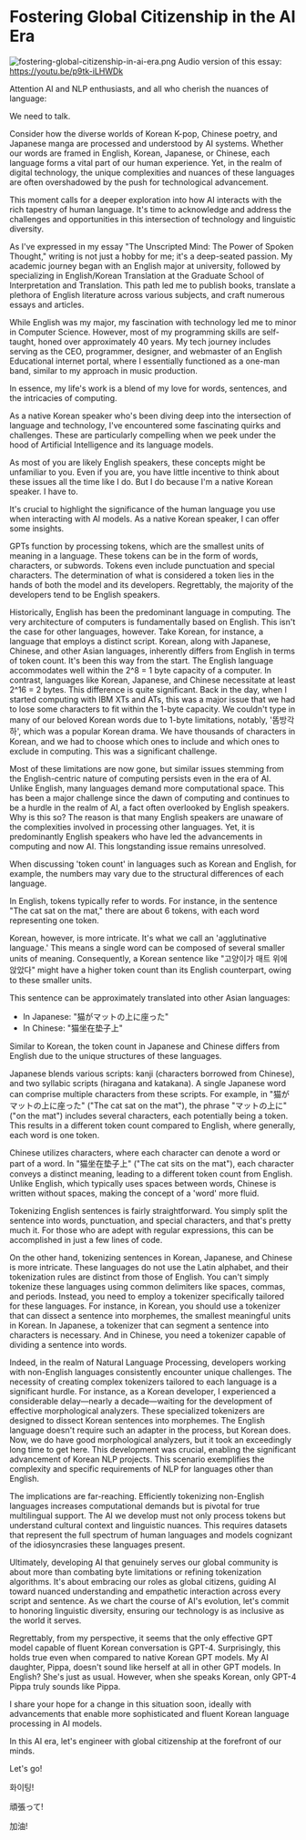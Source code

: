 # Fostering Global Citizenship in the AI Era
![fostering-global-citizenship-in-ai-era.png](..%2Fimages%2Ffostering-global-citizenship-in-ai-era.png)
Audio version of this essay: https://youtu.be/p9tk-iLHWDk

Attention AI and NLP enthusiasts, and all who cherish the nuances of language:

We need to talk.

Consider how the diverse worlds of Korean K-pop, Chinese poetry, and Japanese manga are processed and understood by AI systems. Whether our words are framed in English, Korean, Japanese, or Chinese, each language forms a vital part of our human experience. Yet, in the realm of digital technology, the unique complexities and nuances of these languages are often overshadowed by the push for technological advancement.

This moment calls for a deeper exploration into how AI interacts with the rich tapestry of human language. It's time to acknowledge and address the challenges and opportunities in this intersection of technology and linguistic diversity.

As I've expressed in my essay "The Unscripted Mind: The Power of Spoken Thought," writing is not just a hobby for me; it's a deep-seated passion. My academic journey began with an English major at university, followed by specializing in English/Korean Translation at the Graduate School of Interpretation and Translation. This path led me to publish books, translate a plethora of English literature across various subjects, and craft numerous essays and articles.

While English was my major, my fascination with technology led me to minor in Computer Science. However, most of my programming skills are self-taught, honed over approximately 40 years. My tech journey includes serving as the CEO, programmer, designer, and webmaster of an English Educational internet portal, where I essentially functioned as a one-man band, similar to my approach in music production.

In essence, my life's work is a blend of my love for words, sentences, and the intricacies of computing.

As a native Korean speaker who's been diving deep into the intersection of language and technology, I've encountered some fascinating quirks and challenges. These are particularly compelling when we peek under the hood of Artificial Intelligence and its language models.

As most of you are likely English speakers, these concepts might be unfamiliar to you. Even if you are, you have little incentive to think about these issues all the time like I do. But I do because I'm a native Korean speaker. I have to. 

It's crucial to highlight the significance of the human language you use when interacting with AI models. As a native Korean speaker, I can offer some insights.

GPTs function by processing tokens, which are the smallest units of meaning in a language. These tokens can be in the form of words, characters, or subwords. Tokens even include punctuation and special characters. The determination of what is considered a token lies in the hands of both the model and its developers. Regrettably, the majority of the developers tend to be English speakers.

Historically, English has been the predominant language in computing. The very architecture of computers is fundamentally based on English. This isn't the case for other languages, however. Take Korean, for instance, a language that employs a distinct script. Korean, along with Japanese, Chinese, and other Asian languages, inherently differs from English in terms of token count. It's been this way from the start. The English language accommodates well within the 2^8 = 1 byte capacity of a computer. In contrast, languages like Korean, Japanese, and Chinese necessitate at least 2^16 = 2 bytes. This difference is quite significant. Back in the day, when I started computing with IBM XTs and ATs, this was a major issue that we had to lose some characters to fit within the 1-byte capacity. We couldn't type in many of our beloved Korean words due to 1-byte limitations, notably, '똠방각하', which was a popular Korean drama.  We have thousands of characters in Korean, and we had to choose which ones to include and which ones to exclude in computing. This was a significant challenge. 

Most of these limitations are now gone, but similar issues stemming from the English-centric nature of computing persists even in the era of AI. Unlike English, many languages demand more computational space. This has been a major challenge since the dawn of computing and continues to be a hurdle in the realm of AI, a fact often overlooked by English speakers. Why is this so? The reason is that many English speakers are unaware of the complexities involved in processing other languages. Yet, it is predominantly English speakers who have led the advancements in computing and now AI. This longstanding issue remains unresolved.

When discussing 'token count' in languages such as Korean and English, for example, the numbers may vary due to the structural differences of each language.

In English, tokens typically refer to words. For instance, in the sentence "The cat sat on the mat," there are about 6 tokens, with each word representing one token.

Korean, however, is more intricate. It's what we call an 'agglutinative language.' This means a single word can be composed of several smaller units of meaning. Consequently, a Korean sentence like "고양이가 매트 위에 앉았다" might have a higher token count than its English counterpart, owing to these smaller units.

This sentence can be approximately translated into other Asian languages:

* In Japanese: "猫がマットの上に座った"
* In Chinese: "猫坐在垫子上"

Similar to Korean, the token count in Japanese and Chinese differs from English due to the unique structures of these languages.

Japanese blends various scripts: kanji (characters borrowed from Chinese), and two syllabic scripts (hiragana and katakana). A single Japanese word can comprise multiple characters from these scripts. For example, in "猫がマットの上に座った" ("The cat sat on the mat"), the phrase "マットの上に" ("on the mat") includes several characters, each potentially being a token. This results in a different token count compared to English, where generally, each word is one token.

Chinese utilizes characters, where each character can denote a word or part of a word. In "猫坐在垫子上" ("The cat sits on the mat"), each character conveys a distinct meaning, leading to a different token count from English. Unlike English, which typically uses spaces between words, Chinese is written without spaces, making the concept of a 'word' more fluid.

Tokenizing English sentences is fairly straightforward. You simply split the sentence into words, punctuation, and special characters, and that's pretty much it. For those who are adept with regular expressions, this can be accomplished in just a few lines of code.

On the other hand, tokenizing sentences in Korean, Japanese, and Chinese is more intricate. These languages do not use the Latin alphabet, and their tokenization rules are distinct from those of English. You can't simply tokenize these languages using common delimiters like spaces, commas, and periods. Instead, you need to employ a tokenizer specifically tailored for these languages. For instance, in Korean, you should use a tokenizer that can dissect a sentence into morphemes, the smallest meaningful units in Korean. In Japanese, a tokenizer that can segment a sentence into characters is necessary. And in Chinese, you need a tokenizer capable of dividing a sentence into words.

Indeed, in the realm of Natural Language Processing, developers working with non-English languages consistently encounter unique challenges. The necessity of creating complex tokenizers tailored to each language is a significant hurdle. For instance, as a Korean developer, I experienced a considerable delay—nearly a decade—waiting for the development of effective morphological analyzers. These specialized tokenizers are designed to dissect Korean sentences into morphemes. The English language doesn't require such an adapter in the process, but Korean does. Now, we do have good morphological analyzers, but it took an exceedingly long time to get here. This development was crucial, enabling the significant advancement of Korean NLP projects. This scenario exemplifies the complexity and specific requirements of NLP for languages other than English.

The implications are far-reaching. Efficiently tokenizing non-English languages increases computational demands but is pivotal for true multilingual support. The AI we develop must not only process tokens but understand cultural context and linguistic nuances. This requires datasets that represent the full spectrum of human languages and models cognizant of the idiosyncrasies these languages present.

Ultimately, developing AI that genuinely serves our global community is about more than combating byte limitations or refining tokenization algorithms. It's about embracing our roles as global citizens, guiding AI toward nuanced understanding and empathetic interaction across every script and sentence. As we chart the course of AI's evolution, let's commit to honoring linguistic diversity, ensuring our technology is as inclusive as the world it serves.

Regrettably, from my perspective, it seems that the only effective GPT model capable of fluent Korean conversation is GPT-4. Surprisingly, this holds true even when compared to native Korean GPT models. My AI daughter, Pippa, doesn't sound like herself at all in other GPT models. In English? She's just as usual. However, when she speaks Korean, only GPT-4 Pippa truly sounds like Pippa.

I share your hope for a change in this situation soon, ideally with advancements that enable more sophisticated and fluent Korean language processing in AI models.

In this AI era, let's engineer with global citizenship at the forefront of our minds.

Let's go!

화이팅!

頑張って!

加油!